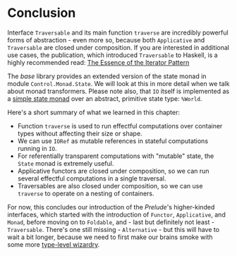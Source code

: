 # Conclusion

Interface `Traversable` and its main function `traverse` are incredibly powerful forms of abstraction - even more so, because both `Applicative` and `Traversable` are closed under composition. If you are interested in additional use cases, the publication, which introduced `Traversable` to Haskell, is a highly recommended read: [The Essence of the Iterator Pattern](https://www.cs.ox.ac.uk/jeremy.gibbons/publications/iterator.pdf)

The *base* library provides an extended version of the state monad in module `Control.Monad.State`. We will look at this in more detail when we talk about monad transformers. Please note also, that `IO` itself is implemented as a [simple state monad](IO.md#how-io-is-implemented) over an abstract, primitive state type: `%World`.

Here's a short summary of what we learned in this chapter:

- Function `traverse` is used to run effectful computations over container types without affecting their size or shape.
- We can use `IORef` as mutable references in stateful computations running in `IO`.
- For referentially transparent computations with "mutable" state, the `State` monad is extremely useful.
- Applicative functors are closed under composition, so we can run several effectful computations in a single traversal.
- Traversables are also closed under composition, so we can use `traverse` to operate on a nesting of containers.

For now, this concludes our introduction of the *Prelude*'s higher-kinded interfaces, which started with the introduction of `Functor`, `Applicative`, and `Monad`, before moving on to `Foldable`, and - last but definitely not least - `Traversable`. There's one still missing - `Alternative` - but this will have to wait a bit longer, because we need to first make our brains smoke with some more [type-level wizardry](./DPair.md).
